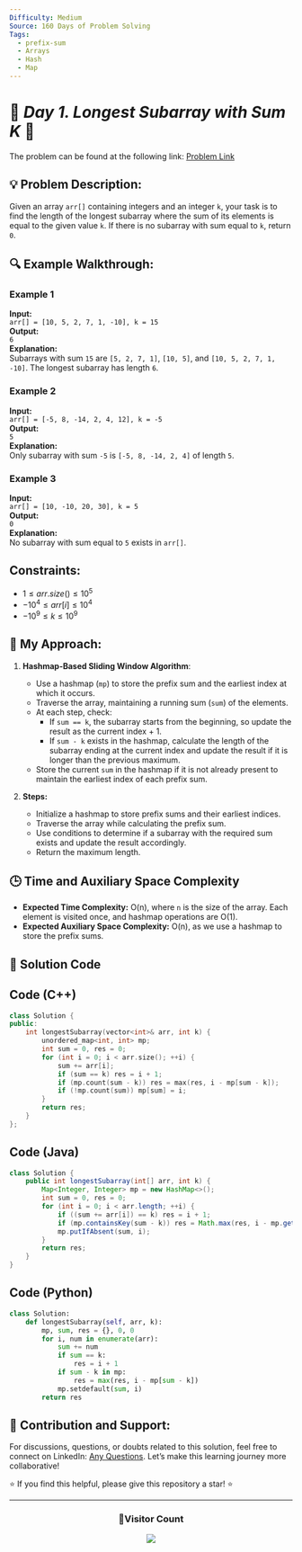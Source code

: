 ```yaml
---
Difficulty: Medium
Source: 160 Days of Problem Solving
Tags:
  - prefix-sum
  - Arrays
  - Hash
  - Map
---
```


# 🚀 _Day 1. Longest Subarray with Sum K_ 🧠

The problem can be found at the following link: [Problem Link](https://www.geeksforgeeks.org/batch/gfg-160-problems/track/prefix-sum-gfg-160/problem/longest-sub-array-with-sum-k0809)

## 💡 **Problem Description:**

Given an array `arr[]` containing integers and an integer `k`, your task is to find the length of the longest subarray where the sum of its elements is equal to the given value `k`. If there is no subarray with sum equal to `k`, return `0`.

## 🔍 **Example Walkthrough:**

### **Example 1**

**Input:**  
`arr[] = [10, 5, 2, 7, 1, -10], k = 15`  
**Output:**  
`6`  
**Explanation:**  
Subarrays with sum `15` are `[5, 2, 7, 1]`, `[10, 5]`, and `[10, 5, 2, 7, 1, -10]`. The longest subarray has length `6`.

### **Example 2**

**Input:**  
`arr[] = [-5, 8, -14, 2, 4, 12], k = -5`  
**Output:**  
`5`  
**Explanation:**  
Only subarray with sum `-5` is `[-5, 8, -14, 2, 4]` of length `5`.

### **Example 3**

**Input:**  
`arr[] = [10, -10, 20, 30], k = 5`  
**Output:**  
`0`  
**Explanation:**  
No subarray with sum equal to `5` exists in `arr[]`.

## Constraints:

- $`1 ≤ arr.size() ≤ 10^5`$
- $`-10^4 ≤ arr[i] ≤ 10^4`$
- $`-10^9 ≤ k ≤ 10^9`$

## 🎯 **My Approach:**

1. **Hashmap-Based Sliding Window Algorithm**:

   - Use a hashmap (`mp`) to store the prefix sum and the earliest index at which it occurs.
   - Traverse the array, maintaining a running sum (`sum`) of the elements.
   - At each step, check:
     - If `sum == k`, the subarray starts from the beginning, so update the result as the current index + 1.
     - If `sum - k` exists in the hashmap, calculate the length of the subarray ending at the current index and update the result if it is longer than the previous maximum.
   - Store the current `sum` in the hashmap if it is not already present to maintain the earliest index of each prefix sum.

2. **Steps:**
   - Initialize a hashmap to store prefix sums and their earliest indices.
   - Traverse the array while calculating the prefix sum.
   - Use conditions to determine if a subarray with the required sum exists and update the result accordingly.
   - Return the maximum length.

## 🕒 **Time and Auxiliary Space Complexity**

- **Expected Time Complexity:** O(n), where `n` is the size of the array. Each element is visited once, and hashmap operations are O(1).
- **Expected Auxiliary Space Complexity:** O(n), as we use a hashmap to store the prefix sums.

## 📝 **Solution Code**

## Code (C++)

```cpp
class Solution {
public:
    int longestSubarray(vector<int>& arr, int k) {
        unordered_map<int, int> mp;
        int sum = 0, res = 0;
        for (int i = 0; i < arr.size(); ++i) {
            sum += arr[i];
            if (sum == k) res = i + 1;
            if (mp.count(sum - k)) res = max(res, i - mp[sum - k]);
            if (!mp.count(sum)) mp[sum] = i;
        }
        return res;
    }
};
```

## Code (Java)

```java
class Solution {
    public int longestSubarray(int[] arr, int k) {
        Map<Integer, Integer> mp = new HashMap<>();
        int sum = 0, res = 0;
        for (int i = 0; i < arr.length; ++i) {
            if ((sum += arr[i]) == k) res = i + 1;
            if (mp.containsKey(sum - k)) res = Math.max(res, i - mp.get(sum - k));
            mp.putIfAbsent(sum, i);
        }
        return res;
    }
}
```

## Code (Python)

```python
class Solution:
    def longestSubarray(self, arr, k):
        mp, sum, res = {}, 0, 0
        for i, num in enumerate(arr):
            sum += num
            if sum == k:
                res = i + 1
            if sum - k in mp:
                res = max(res, i - mp[sum - k])
            mp.setdefault(sum, i)
        return res
```

## 🎯 **Contribution and Support:**

For discussions, questions, or doubts related to this solution, feel free to connect on LinkedIn: [Any Questions](https://www.linkedin.com/in/patel-hetkumar-sandipbhai-8b110525a/). Let’s make this learning journey more collaborative!

⭐ If you find this helpful, please give this repository a star! ⭐

---

<div align="center">
  <h3><b>📍Visitor Count</b></h3>
</div>

<p align="center">
  <img src="https://visitor-badge.laobi.icu/badge?page_id=Hunterdii.GeeksforGeeks-POTD" />
</p>
